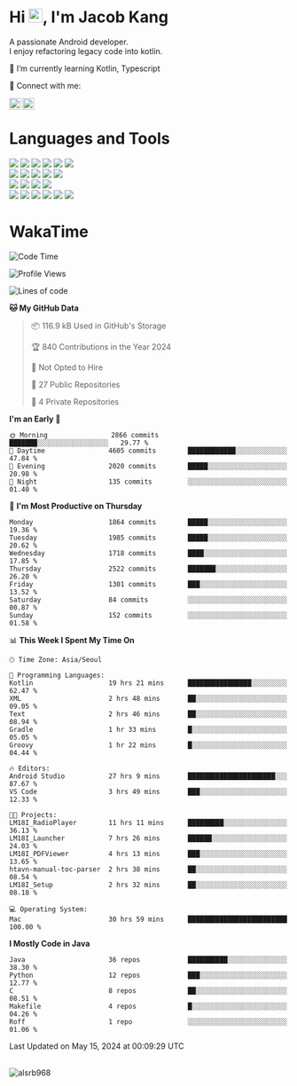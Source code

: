 # Hi <img src="https://media.giphy.com/media/hvRJCLFzcasrR4ia7z/giphy.gif" width="25px">, I'm Jacob Kang
A passionate Android developer.
</br>
I enjoy refactoring legacy code into kotlin.

🌱 I’m currently learning Kotlin, Typescript

🤝 Connect with me:

<a href="https://www.linkedin.com/in/minkyu-kang-b7477b1b2/"><img align="left" src="https://raw.githubusercontent.com/yushi1007/yushi1007/main/images/linkedin.svg" alt="Minkyu Kang | LinkedIn" width="21px"/></a>
<a href="https://www.instagram.com/_jacob_kang/"><img align="left" src="https://raw.githubusercontent.com/yushi1007/yushi1007/main/images/instagram.svg" alt="Jacob Kang | Instagram" width="21px"/></a>

</br>

# Languages and Tools

<div align="left">
<img src="https://img.shields.io/badge/java-007396?logo=java&logoColor=white"/>
<img src="https://img.shields.io/badge/kotlin-7F52FF?logo=kotlin&logoColor=white"/>
<img src="https://img.shields.io/badge/python-3776AB?logo=python&logoColor=white"/>
<img src="https://img.shields.io/badge/bash shell-4EAA25?logo=gnubash&logoColor=white"/>
<img src="https://img.shields.io/badge/c-A8B9CC?logo=c&logoColor=white"/>
<img src="https://img.shields.io/badge/c++-00599C?logo=c%2b%2b&logoColor=white"/>
</div>
<div align="left">
<img src="https://img.shields.io/badge/git-F05032?logo=git&logoColor=white"/>
<img src="https://img.shields.io/badge/github-181717?logo=github&logoColor=white"/>
<img src="https://img.shields.io/badge/mysql-4479A1?logo=mysql&logoColor=white"/>
<img src="https://img.shields.io/badge/sqlite-003B57?logo=sqlite&logoColor=white"/>
<img src="https://img.shields.io/badge/amazon AWS-232F3E?logo=amazonaws&logoColor=white"/>
</div>
<div align="left">
<img src="https://img.shields.io/badge/android-3DDC84?logo=android&logoColor=white"/>
<img src="https://img.shields.io/badge/linux-FCC624?logo=linux&logoColor=white"/>
<img src="https://img.shields.io/badge/flask-000000?logo=flask&logoColor=white"/>
<img src="https://img.shields.io/badge/arduino-00979D?logo=arduino&logoColor=white"/>
</div>
<div align="left">
<img src="https://img.shields.io/badge/slack-4A154B?logo=slack&logoColor=white"/>
<img src="https://img.shields.io/badge/notion-000000?logo=notion&logoColor=white"/>
<img src="https://img.shields.io/badge/jira-0052CC?logo=jira&logoColor=white"/>
<img src="https://img.shields.io/badge/postman-FF6C37?logo=postman&logoColor=white"/>
<img src="https://img.shields.io/badge/intellij-000000?logo=intellijidea&logoColor=white"/>
<img src="https://img.shields.io/badge/pycharm-000000?logo=pycharm&logoColor=white"/>
</div>

# WakaTime

<!--START_SECTION:waka-->
![Code Time](http://img.shields.io/badge/Code%20Time-3%2C793%20hrs%2043%20mins-blue)

![Profile Views](http://img.shields.io/badge/Profile%20Views-0-blue)

![Lines of code](https://img.shields.io/badge/From%20Hello%20World%20I%27ve%20Written-7.1%20million%20lines%20of%20code-blue)

**🐱 My GitHub Data** 

> 📦 116.9 kB Used in GitHub's Storage 
 > 
> 🏆 840 Contributions in the Year 2024
 > 
> 🚫 Not Opted to Hire
 > 
> 📜 27 Public Repositories 
 > 
> 🔑 4 Private Repositories 
 > 
**I'm an Early 🐤** 

```text
🌞 Morning                2866 commits        ███████░░░░░░░░░░░░░░░░░░   29.77 % 
🌆 Daytime                4605 commits        ████████████░░░░░░░░░░░░░   47.84 % 
🌃 Evening                2020 commits        █████░░░░░░░░░░░░░░░░░░░░   20.98 % 
🌙 Night                  135 commits         ░░░░░░░░░░░░░░░░░░░░░░░░░   01.40 % 
```
📅 **I'm Most Productive on Thursday** 

```text
Monday                   1864 commits        █████░░░░░░░░░░░░░░░░░░░░   19.36 % 
Tuesday                  1985 commits        █████░░░░░░░░░░░░░░░░░░░░   20.62 % 
Wednesday                1718 commits        ████░░░░░░░░░░░░░░░░░░░░░   17.85 % 
Thursday                 2522 commits        ███████░░░░░░░░░░░░░░░░░░   26.20 % 
Friday                   1301 commits        ███░░░░░░░░░░░░░░░░░░░░░░   13.52 % 
Saturday                 84 commits          ░░░░░░░░░░░░░░░░░░░░░░░░░   00.87 % 
Sunday                   152 commits         ░░░░░░░░░░░░░░░░░░░░░░░░░   01.58 % 
```


📊 **This Week I Spent My Time On** 

```text
🕑︎ Time Zone: Asia/Seoul

💬 Programming Languages: 
Kotlin                   19 hrs 21 mins      ████████████████░░░░░░░░░   62.47 % 
XML                      2 hrs 48 mins       ██░░░░░░░░░░░░░░░░░░░░░░░   09.05 % 
Text                     2 hrs 46 mins       ██░░░░░░░░░░░░░░░░░░░░░░░   08.94 % 
Gradle                   1 hr 33 mins        █░░░░░░░░░░░░░░░░░░░░░░░░   05.05 % 
Groovy                   1 hr 22 mins        █░░░░░░░░░░░░░░░░░░░░░░░░   04.44 % 

🔥 Editors: 
Android Studio           27 hrs 9 mins       ██████████████████████░░░   87.67 % 
VS Code                  3 hrs 49 mins       ███░░░░░░░░░░░░░░░░░░░░░░   12.33 % 

🐱‍💻 Projects: 
LM18I_RadioPlayer        11 hrs 11 mins      █████████░░░░░░░░░░░░░░░░   36.13 % 
LM18I_Launcher           7 hrs 26 mins       ██████░░░░░░░░░░░░░░░░░░░   24.03 % 
LM18I_PDFViewer          4 hrs 13 mins       ███░░░░░░░░░░░░░░░░░░░░░░   13.65 % 
htavn-manual-toc-parser  2 hrs 38 mins       ██░░░░░░░░░░░░░░░░░░░░░░░   08.54 % 
LM18I_Setup              2 hrs 32 mins       ██░░░░░░░░░░░░░░░░░░░░░░░   08.18 % 

💻 Operating System: 
Mac                      30 hrs 59 mins      █████████████████████████   100.00 % 
```

**I Mostly Code in Java** 

```text
Java                     36 repos            ██████████░░░░░░░░░░░░░░░   38.30 % 
Python                   12 repos            ███░░░░░░░░░░░░░░░░░░░░░░   12.77 % 
C                        8 repos             ██░░░░░░░░░░░░░░░░░░░░░░░   08.51 % 
Makefile                 4 repos             █░░░░░░░░░░░░░░░░░░░░░░░░   04.26 % 
Roff                     1 repo              ░░░░░░░░░░░░░░░░░░░░░░░░░   01.06 % 
```




 Last Updated on May 15, 2024 at 00:09:29 UTC
<!--END_SECTION:waka-->

</br>

<div align="left">
<img align="left" src="https://github-readme-stats.vercel.app/api/top-langs?username=alsrb968&show_icons=true&locale=en&layout=compact&theme=dark" alt="alsrb968" />
</div>
